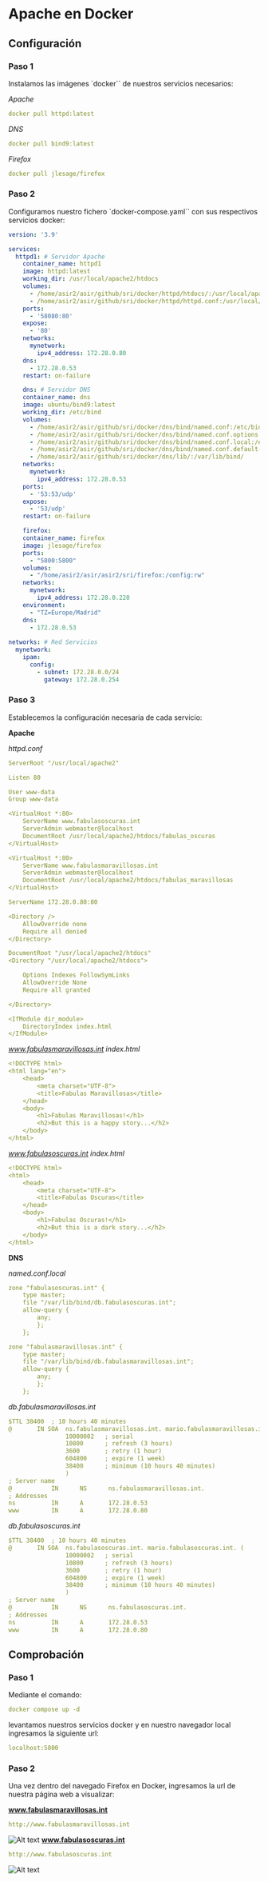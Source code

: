 # Apache en Docker
## Configuración
### Paso 1
Instalamos las imágenes `docker`` de nuestros servicios necesarios:

*Apache*
```yaml
docker pull httpd:latest
```
*DNS*
```yaml
docker pull bind9:latest
```
*Firefox*
```yaml
docker pull jlesage/firefox
```
### Paso 2
Configuramos nuestro fichero `docker-compose.yaml`` con sus respectivos servicios docker:
```yaml
version: '3.9'

services:
  httpd1: # Servidor Apache
    container_name: httpd1
    image: httpd:latest
    working_dir: /usr/local/apache2/htdocs
    volumes:
      - /home/asir2/asir/github/sri/docker/httpd/htdocs/:/usr/local/apache2/htdocs
      - /home/asir2/asir/github/sri/docker/httpd/httpd.conf:/usr/local/apache2/conf/httpd.conf
    ports: 
      - '58080:80'
    expose:
      - '80'
    networks: 
      mynetwork: 
        ipv4_address: 172.28.0.80
    dns:
      - 172.28.0.53
    restart: on-failure

    dns: # Servidor DNS
    container_name: dns
    image: ubuntu/bind9:latest
    working_dir: /etc/bind
    volumes:
      - /home/asir2/asir/github/sri/docker/dns/bind/named.conf:/etc/bind/named.conf
      - /home/asir2/asir/github/sri/docker/dns/bind/named.conf.options:/etc/bind/named.conf.options
      - /home/asir2/asir/github/sri/docker/dns/bind/named.conf.local:/etc/bind/named.conf.local
      - /home/asir2/asir/github/sri/docker/dns/bind/named.conf.default-zones:/etc/bind/named.conf.default-zones
      - /home/asir2/asir/github/sri/docker/dns/lib/:/var/lib/bind/
    networks:
      mynetwork:
        ipv4_address: 172.28.0.53
    ports: 
      - '53:53/udp'
    expose:
      - '53/udp'
    restart: on-failure

    firefox:
    container_name: firefox
    image: jlesage/firefox
    ports:
      - "5800:5800"
    volumes:
      - "/home/asir2/asir/asir2/sri/firefox:/config:rw"
    networks:
      mynetwork:
        ipv4_address: 172.28.0.220
    environment:
      - "TZ=Europe/Madrid"
    dns:
      - 172.28.0.53
    
networks: # Red Servicios
  mynetwork:
    ipam:
      config:
        - subnet: 172.28.0.0/24
          gateway: 172.28.0.254
```
### Paso 3
Establecemos la configuración necesaria de cada servicio:

**Apache**

*httpd.conf*
```yaml
ServerRoot "/usr/local/apache2"

Listen 80

User www-data
Group www-data

<VirtualHost *:80>
    ServerName www.fabulasoscuras.int
    ServerAdmin webmaster@localhost
    DocumentRoot /usr/local/apache2/htdocs/fabulas_oscuras
</VirtualHost>

<VirtualHost *:80>
    ServerName www.fabulasmaravillosas.int
    ServerAdmin webmaster@localhost
    DocumentRoot /usr/local/apache2/htdocs/fabulas_maravillosas
</VirtualHost>

ServerName 172.28.0.80:80

<Directory />
    AllowOverride none
    Require all denied
</Directory>

DocumentRoot "/usr/local/apache2/htdocs"
<Directory "/usr/local/apache2/htdocs">

    Options Indexes FollowSymLinks
    AllowOverride None
    Require all granted

</Directory>

<IfModule dir_module>
    DirectoryIndex index.html
</IfModule>
```
*www.fabulasmaravillosas.int index.html*
```yaml
<!DOCTYPE html>
<html lang="en">
    <head>
        <meta charset="UTF-8">
        <title>Fabulas Maravillosas</title>
    </head>
    <body>
        <h1>Fabulas Maravillosas!</h1>
        <h2>But this is a happy story...</h2>
    </body>
</html>
```
*www.fabulasoscuras.int index.html*
```yaml
<!DOCTYPE html>
<html>
    <head>
        <meta charset="UTF-8">
        <title>Fabulas Oscuras</title>
    </head>
    <body>
        <h1>Fabulas Oscuras!</h1>
        <h2>But this is a dark story...</h2>
    </body>
</html>
```

**DNS**

*named.conf.local*
```yaml
zone "fabulasoscuras.int" {
	type master;
	file "/var/lib/bind/db.fabulasoscuras.int";
	allow-query {
		any;
		};
	};

zone "fabulasmaravillosas.int" {
	type master;
	file "/var/lib/bind/db.fabulasmaravillosas.int";
	allow-query {
		any;
		};
	};
```
*db.fabulasmaravillosas.int*
```yaml
$TTL 38400	; 10 hours 40 minutes
@		IN SOA	ns.fabulasmaravillosas.int. mario.fabulasmaravillosas.int. (
				10000002   ; serial
				10800      ; refresh (3 hours)
				3600       ; retry (1 hour)
				604800     ; expire (1 week)
				38400      ; minimum (10 hours 40 minutes)
				)
; Server name
@		    IN      NS	    ns.fabulasmaravillosas.int.
; Addresses
ns			IN		A		172.28.0.53
www         IN      A       172.28.0.80
```
*db.fabulasoscuras.int*
```yaml
$TTL 38400	; 10 hours 40 minutes
@		IN SOA	ns.fabulasoscuras.int. mario.fabulasoscuras.int. (
				10000002   ; serial
				10800      ; refresh (3 hours)
				3600       ; retry (1 hour)
				604800     ; expire (1 week)
				38400      ; minimum (10 hours 40 minutes)
				)
; Server name
@		    IN      NS	    ns.fabulasoscuras.int.
; Addresses
ns			IN		A		172.28.0.53
www         IN      A       172.28.0.80
```
## Comprobación
### Paso 1
Mediante el comando:
```yaml
docker compose up -d
```
levantamos nuestros servicios docker y en nuestro navegador local ingresamos la siguiente url:
```yaml
localhost:5800
```
### Paso 2
Una vez dentro del navegado Firefox en Docker, ingresamos la url de nuestra página web a visualizar:

**www.fabulasmaravillosas.int**
```yaml
http://www.fabulasmaravillosas.int
```
![Alt text](images/image1.png)
**www.fabulasoscuras.int**
```yaml
http://www.fabulasoscuras.int
```
![Alt text](images/image2.png)
